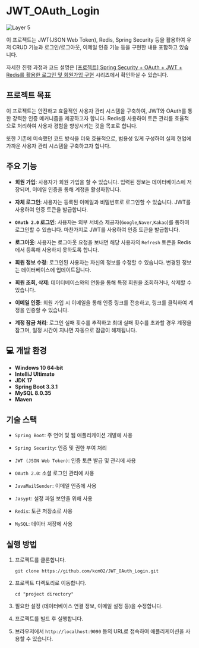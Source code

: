 # JWT_OAuth_Login
![Layer 5](https://github.com/user-attachments/assets/fea72535-20ad-4c7d-9706-d8e5f22df1e1)

이 프로젝트는 JWT(JSON Web Token), Redis, Spring Security 등을 활용하여 유저 CRUD 기능과 로그인/로그아웃, 이메일 인증 기능 등을 구현한 내용 포함하고 있습니다.

자세한 진행 과정과 코드 설명은 [[프로젝트] Spring Security + OAuth + JWT + Redis를 활용한 로그인 및 회원가입 구현](https://velog.io/@chanmi125/series/%EB%A1%9C%EA%B7%B8%EC%9D%B8-%ED%9A%8C%EC%9B%90%EA%B0%80%EC%9E%85-%ED%94%84%EB%A1%9C%EC%A0%9D%ED%8A%B8-%EC%A0%95%EB%A6%AC) 시리즈에서 확인하실 수 있습니다.

## 프로젝트 목표

이 프로젝트는 안전하고 효율적인 사용자 관리 시스템을 구축하여, JWT와 OAuth를 통한 강력한 인증 메커니즘을 제공하고자 합니다. Redis를 사용하여 토큰 관리를 효율적으로 처리하여 사용자 경험을 향상시키는 것을 목표로 합니다.

또한 기존에 미숙했던 코드 방식을 더욱 효율적으로, 범용성 있게 구성하여 실제 현업에 가까운 사용자 관리 시스템을 구축하고자 합니다.

## 주요 기능

- **회원 가입**: 사용자가 회원 가입을 할 수 있습니다. 입력된 정보는 데이터베이스에 저장되며, 이메일 인증을 통해 계정을 활성화합니다.
  
- **자체 로그인**: 사용자는 등록된 이메일과 비밀번호로 로그인할 수 있습니다. JWT를 사용하여 인증 토큰을 발급합니다.

- **`OAuth 2.0` 로그인**: 사용자는 외부 서비스 제공자(`Google`,`Naver`,`Kakao`)를 통하여 로그인할 수 있습니다. 마찬가지로 JWT를 사용하여 인증 토큰을 발급합니다.
  
- **로그아웃**: 사용자는 로그아웃 요청을 보내면 해당 사용자의 `Refresh` 토큰을 Redis에서 등록해 사용하지 못하도록 합니다.
  
- **회원 정보 수정**: 로그인된 사용자는 자신의 정보를 수정할 수 있습니다. 변경된 정보는 데이터베이스에 업데이트됩니다.

- **회원 조회, 삭제**: 데이터베이스와의 연동을 통해 특정 회원을 조회하거나, 삭제할 수 있습니다.
  
- **이메일 인증**: 회원 가입 시 이메일을 통해 인증 링크를 전송하고, 링크를 클릭하여 계정을 인증할 수 있습니다.

- **계정 잠금 처리**: 로그인 실패 횟수를 추적하고 최대 실패 횟수를 초과할 경우 계정을 잠그며, 일정 시간이 지나면 자동으로 잠금이 해제됩니다.

## 💻 개발 환경
- **Windows 10 64-bit**
- **IntelliJ Ultimate**
- **JDK 17**
- **Spring Boot 3.3.1**
- **MySQL 8.0.35**
- **Maven**

## 기술 스택

- `Spring Boot`: 주 언어 및 웹 애플리케이션 개발에 사용
  
- `Spring Security`: 인증 및 권한 부여 처리
  
- `JWT (JSON Web Token)`: 인증 토큰 발급 및 관리에 사용

- `OAuth 2.0`: 소셜 로그인 관리에 사용
  
- `JavaMailSender`: 이메일 인증에 사용

- `Jasypt`: 설정 파일 보안을 위해 사용
  
- `Redis`: 토큰 저장소로 사용
  
- `MySQL`: 데이터 저장에 사용

## 실행 방법

1. 프로젝트를 클론합니다.
   ```
   git clone https://github.com/kcm02/JWT_OAuth_Login.git
   ```

2. 프로젝트 디렉토리로 이동합니다.
   ```
   cd "project directory"
   ```

3. 필요한 설정 (데이터베이스 연결 정보, 이메일 설정 등)을 수정합니다.
   
4. 프로젝트를 빌드 후 실행합니다.

5. 브라우저에서 `http://localhost:9090` 등의 URL로 접속하여 애플리케이션을 사용할 수 있습니다.

